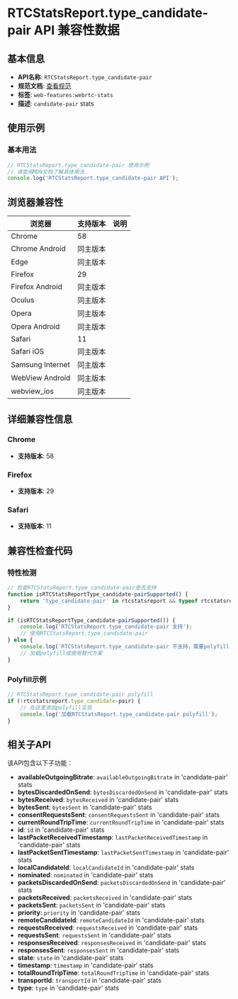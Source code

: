# RTCStatsReport.type_candidate-pair API 兼容性数据

## 基本信息

- **API名称**: `RTCStatsReport.type_candidate-pair`
- **规范文档**: [查看规范](https://w3c.github.io/webrtc-stats/#dom-rtcstatstype-candidate-pair)
- **标签**: `web-features:webrtc-stats`
- **描述**: `candidate-pair` stats

## 使用示例

### 基本用法

```javascript
// RTCStatsReport.type_candidate-pair 使用示例
// 请查阅MDN文档了解具体用法
console.log('RTCStatsReport.type_candidate-pair API');
```

## 浏览器兼容性

| 浏览器 | 支持版本 | 说明 |
|--------|----------|------|
| Chrome | 58 |  |
| Chrome Android | 同主版本 |  |
| Edge | 同主版本 |  |
| Firefox | 29 |  |
| Firefox Android | 同主版本 |  |
| Oculus | 同主版本 |  |
| Opera | 同主版本 |  |
| Opera Android | 同主版本 |  |
| Safari | 11 |  |
| Safari iOS | 同主版本 |  |
| Samsung Internet | 同主版本 |  |
| WebView Android | 同主版本 |  |
| webview_ios | 同主版本 |  |

## 详细兼容性信息

### Chrome

- **支持版本**: 58

### Firefox

- **支持版本**: 29

### Safari

- **支持版本**: 11

## 兼容性检查代码

### 特性检测

```javascript
// 检查RTCStatsReport.type_candidate-pair是否支持
function isRTCStatsReportType_candidate-pairSupported() {
    return 'type_candidate-pair' in rtcstatsreport && typeof rtcstatsreport.type_candidate-pair === 'function';
}

if (isRTCStatsReportType_candidate-pairSupported()) {
    console.log('RTCStatsReport.type_candidate-pair 支持');
    // 使用RTCStatsReport.type_candidate-pair
} else {
    console.log('RTCStatsReport.type_candidate-pair 不支持，需要polyfill');
    // 加载polyfill或使用替代方案
}
```

### Polyfill示例

```javascript
// RTCStatsReport.type_candidate-pair polyfill
if (!rtcstatsreport.type_candidate-pair) {
    // 在这里添加polyfill实现
    console.log('加载RTCStatsReport.type_candidate-pair polyfill');
}
```

## 相关子API

该API包含以下子功能：

- **availableOutgoingBitrate**: `availableOutgoingBitrate` in 'candidate-pair' stats
- **bytesDiscardedOnSend**: `bytesDiscardedOnSend` in 'candidate-pair' stats
- **bytesReceived**: `bytesReceived` in 'candidate-pair' stats
- **bytesSent**: `bytesSent` in 'candidate-pair' stats
- **consentRequestsSent**: `consentRequestsSent` in 'candidate-pair' stats
- **currentRoundTripTime**: `currentRoundTripTime` in 'candidate-pair' stats
- **id**: `id` in 'candidate-pair' stats
- **lastPacketReceivedTimestamp**: `lastPacketReceivedTimestamp` in 'candidate-pair' stats
- **lastPacketSentTimestamp**: `lastPacketSentTimestamp` in 'candidate-pair' stats
- **localCandidateId**: `localCandidateId` in 'candidate-pair' stats
- **nominated**: `nominated` in 'candidate-pair' stats
- **packetsDiscardedOnSend**: `packetsDiscardedOnSend` in 'candidate-pair' stats
- **packetsReceived**: `packetsReceived` in 'candidate-pair' stats
- **packetsSent**: `packetsSent` in 'candidate-pair' stats
- **priority**: `priority` in 'candidate-pair' stats
- **remoteCandidateId**: `remoteCandidateId` in 'candidate-pair' stats
- **requestsReceived**: `requestsReceived` in 'candidate-pair' stats
- **requestsSent**: `requestsSent` in 'candidate-pair' stats
- **responsesReceived**: `responsesReceived` in 'candidate-pair' stats
- **responsesSent**: `responsesSent` in 'candidate-pair' stats
- **state**: `state` in 'candidate-pair' stats
- **timestamp**: `timestamp` in 'candidate-pair' stats
- **totalRoundTripTime**: `totalRoundTripTime` in 'candidate-pair' stats
- **transportId**: `transportId` in 'candidate-pair' stats
- **type**: `type` in 'candidate-pair' stats

